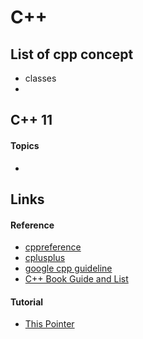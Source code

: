 # C++

## List of cpp concept

* classes
* 
## C++ 11

#### Topics

* 
## Links

#### Reference

* [cppreference](https://en.cppreference.com/w/)
* [cplusplus](http://www.cplusplus.com/)
* [google cpp guideline](https://google.github.io/styleguide/cppguide.html) 
* [C++ Book Guide and List](https://stackoverflow.com/questions/388242/the-definitive-c-book-guide-and-list)



#### Tutorial 

* [This Pointer](https://thispointer.com/c11-tutorial/)

